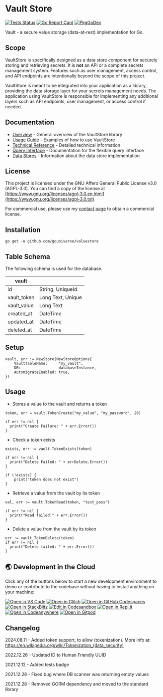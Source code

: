 # Vault Store

[![Tests Status](https://github.com/gouniverse/vaultstore/actions/workflows/tests.yml/badge.svg?branch=main)](https://github.com/gouniverse/vaultstore/actions/workflows/tests.yml)
[![Go Report Card](https://goreportcard.com/badge/github.com/gouniverse/vaultstore)](https://goreportcard.com/report/github.com/gouniverse/vaultstore)
[![PkgGoDev](https://pkg.go.dev/badge/github.com/gouniverse/vaultstore)](https://pkg.go.dev/github.com/gouniverse/vaultstore)

Vault - a secure value storage (data-at-rest) implementation for Go.

## Scope

VaultStore is specifically designed as a data store component for securely storing and retrieving secrets. It is **not** an API or a complete secrets management system. Features such as user management, access control, and API endpoints are intentionally beyond the scope of this project.

VaultStore is meant to be integrated into your application as a library, providing the data storage layer for your secrets management needs. The application using VaultStore is responsible for implementing any additional layers such as API endpoints, user management, or access control if needed.

## Documentation

- [Overview](/docs/overview.md) - General overview of the VaultStore library
- [Usage Guide](/docs/usage_guide.md) - Examples of how to use VaultStore
- [Technical Reference](/docs/technical_reference.md) - Detailed technical information
- [Query Interface](/docs/query_interface.md) - Documentation for the flexible query interface
- [Data Stores](/docs/data_stores.md) - Information about the data store implementation

## License

This project is licensed under the GNU Affero General Public License v3.0 (AGPL-3.0). You can find a copy of the license at [https://www.gnu.org/licenses/agpl-3.0.en.html](https://www.gnu.org/licenses/agpl-3.0.txt)

For commercial use, please use my [contact page](https://lesichkov.co.uk/contact) to obtain a commercial license.

## Installation
```
go get -u github.com/gouniverse/valuestore
```

## Table Schema ##

The following schema is used for the database.

| vault       |                  |
|-------------|------------------|
| id          | String, UniqueId |
| vault_token | Long Text, Unique|
| vault_value | Long Text        |
| created_at  | DateTime         |
| updated_at  | DateTime         |
| deleted_at  | DateTime         |

## Setup

```golang
vault, err := NewStore(NewStoreOptions{
	VaultTableName:     "my_vault",
	DB:                 databaseInstance,
	AutomigrateEnabled: true,
})

```

## Usage

- Stores a value to the vault and returns a token

```golang
token, err = vault.TokenCreate("my_value", "my_password", 20)

if err != nil {
  print("Create Failure: " + err.Error())
}
```

- Check a token exists

```golang
exists, err := vault.TokenExists(token)

if err != nil {
  print("Delete Failed: " + errDelete.Error())
}

if (!exists) {
    print("token does not exist")
}
```

- Retrieve a value from the vault by its token

```golang
val, err := vault.TokenRead(token, "test_pass")

if err != nil {
  print("Read failed:" + err.Error())
}
```

- Delete a value from the vault by its token

```golang
err := vault.TokenDelete(token)
if err != nil {
  print("Delete failed: " + err.Error())
}
```


## 🌏  Development in the Cloud 

Click any of the buttons below to start a new development environment to demo or contribute to the codebase without having to install anything on your machine:

[![Open in VS Code](https://img.shields.io/badge/Open%20in-VS%20Code-blue?logo=visualstudiocode)](https://vscode.dev/github/gouniverse/vaultstore)
[![Open in Glitch](https://img.shields.io/badge/Open%20in-Glitch-blue?logo=glitch)](https://glitch.com/edit/#!/import/github/gouniverse/vaultstore)
[![Open in GitHub Codespaces](https://github.com/codespaces/badge.svg)](https://codespaces.new/gouniverse/vaultstore)
[![Open in StackBlitz](https://developer.stackblitz.com/img/open_in_stackblitz.svg)](https://stackblitz.com/github/gouniverse/vaultstore)
[![Edit in Codesandbox](https://codesandbox.io/static/img/play-codesandbox.svg)](https://codesandbox.io/s/github/gouniverse/vaultstore)
[![Open in Repl.it](https://replit.com/badge/github/withastro/astro)](https://replit.com/github/gouniverse/vaultstore)
[![Open in Codeanywhere](https://codeanywhere.com/img/open-in-codeanywhere-btn.svg)](https://app.codeanywhere.com/#https://github.com/gouniverse/vaultstore)
[![Open in Gitpod](https://gitpod.io/button/open-in-gitpod.svg)](https://gitpod.io/#https://github.com/gouniverse/vaultstore)

## Changelog

2024.08.11 - Added token support, to allow (tokenization). More info at: https://en.wikipedia.org/wiki/Tokenization_(data_security)

2022.12.26 - Updated ID to Human Friendly UUID

2021.12.12 - Added tests badge

2021.12.28 - Fixed bug where DB scanner was returning empty values

2021.12.28 - Removed GORM dependency and moved to the standard library
